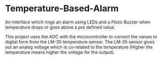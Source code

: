 # Temperature-Based-Alarm
An interface which rings an alarm using LEDs and a Piezo Buzzer when temperature drops or goes above a pre defined value.

This project uses the ADC with the microcontroller to convert the values to digital form from the LM-35 temperature sensor. The LM-35 sensor gives out an analog voltage which is co-related to the temperature (Higher the temperature means higher the voltage for the output).
